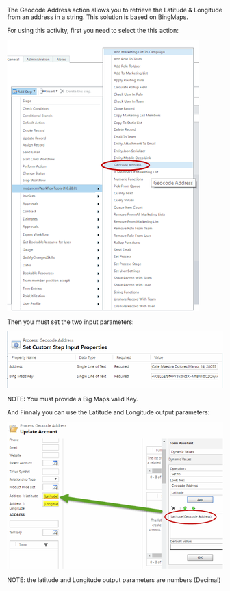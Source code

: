 The Geocode Address action allows you to retrieve the Latitude & Longitude from an address in a string.
This solution is based on BingMaps.

For using this activity, first you need to select the this action:

![](Geocode%20Address_wf1.gif)

Then you must set the two input parameters:

![](Geocode%20Address_wf2.gif)

NOTE: You must provide a Big Maps valid Key.

And Finnaly you can use the Latitude and Longitude output parameters:

![](Geocode%20Address_wf3.gif)

NOTE: the latitude and Longitude output parameters are numbers (Decimal)
